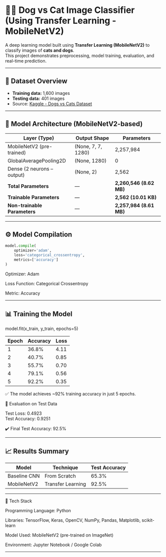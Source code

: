 # 🐶🐱 Dog vs Cat Image Classifier (Using Transfer Learning - MobileNetV2)

A deep learning model built using **Transfer Learning (MobileNetV2)** to classify images of **cats and dogs**.  
This project demonstrates preprocessing, model training, evaluation, and real-time prediction.

---

## 📂 Dataset Overview

- **Training data:** 1,600 images  
- **Testing data:** 401 images  
- Source: [Kaggle - Dogs vs Cats Dataset](https://www.kaggle.com/datasets/samuelcortinhas/dogs-vs-cats)

---

## 🧠 Model Architecture (MobileNetV2-based)

| **Layer (Type)**             | **Output Shape**     | **Parameters**    |
|------------------------------|----------------------|-------------------|
| MobileNetV2 (pre-trained)    | (None, 7, 7, 1280)   | 2,257,984         |
| GlobalAveragePooling2D       | (None, 1280)         | 0                 |
| Dense (2 neurons – output)   | (None, 2)            | 2,562             |
| **Total Parameters**         | —                    | **2,260,546 (8.62 MB)** |
| **Trainable Parameters**     | —                    | **2,562 (10.01 KB)**    |
| **Non-trainable Parameters** | —                    | **2,257,984 (8.61 MB)** |

---

## ⚙️ Model Compilation

```python
model.compile(
    optimizer='adam',
    loss='categorical_crossentropy',
    metrics=['accuracy']
)
```
Optimizer: Adam

Loss Function: Categorical Crossentropy

Metric: Accuracy

---

## 📊 Training the Model
model.fit(x_train, y_train, epochs=5)

| Epoch | Accuracy | Loss |
|-------|----------|------|
| 1     | 36.8%    | 4.11 |
| 2     | 40.7%    | 0.85 |
| 3     | 55.7%    | 0.70 |
| 4     | 79.1%    | 0.56 |
| 5     | 92.2%    | 0.35 |

✅ The model achieves ~92% training accuracy in just 5 epochs.

🧾 Evaluation on Test Data

Test Loss:  0.4923  
Test Accuracy:  0.9251


✔️ Final Test Accuracy: 92.5%

---

## 📈 Results Summary
| Model          | Technique           | Test Accuracy |
|----------------|-------------------|---------------|
| Baseline CNN   | From Scratch       | 65.3%         |
| MobileNetV2    | Transfer Learning  | 92.5%         |

---

🧰 Tech Stack

Programming Language: Python

Libraries: TensorFlow, Keras, OpenCV, NumPy, Pandas, Matplotlib, scikit-learn

Model Used: MobileNetV2 (pre-trained on ImageNet)

Environment: Jupyter Notebook / Google Colab

---
